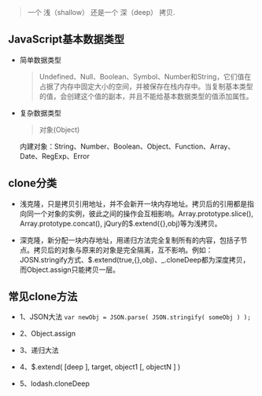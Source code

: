 > 一个 浅（shallow） 还是一个 深（deep） 拷贝.

## JavaScript基本数据类型

* 简单数据类型

  > Undefined、Null、Boolean、Symbol、Number和String，它们值在占据了内存中固定大小的空间，并被保存在栈内存中。当复制基本类型的值，会创建这个值的副本，并且不能给基本数据类型的值添加属性。

* 复杂数据类型

  > 对象(Object)

    内建对象：String、Number、Boolean、Object、Function、Array、Date、RegExp、Error

## clone分类

* 浅克隆，只是拷贝引用地址，并不会新开一块内存地址。拷贝后的引用都是指向同一个对象的实例，彼此之间的操作会互相影响。Array.prototype.slice(), Array.prototype.concat(), jQury的$.extend({},obj)等为浅拷贝。

* 深克隆，新分配一块内存地址，用递归方法完全复制所有的内容，包括子节点。拷贝后的对象与原来的对象是完全隔离，互不影响。例如：JOSN.stringify方式、$.extend(true,{},obj)、_.cloneDeep都为深度拷贝，而Object.assign只能拷贝一层。

## 常见clone方法

- 1、JSON大法
  `var newObj = JSON.parse( JSON.stringify( someObj ) );`

- 2、Object.assign

- 3、递归大法

- 4、$.extend( [deep ], target, object1 [, objectN ] )

- 5、lodash.cloneDeep